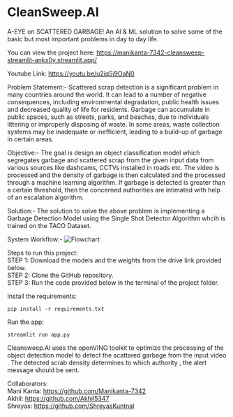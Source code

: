 # CleanSweep.AI
A-EYE on SCATTERED GARBAGE! An AI & ML solution to solve some of the basic but most important problems in day to day life.  

You can view the project here: https://manikanta-7342-cleansweep-streamlit-ankx0y.streamlit.app/

Youtube Link: https://youtu.be/u2iq5j9OaN0

Problem Statement:- Scattered scrap detection is a significant problem in many countries around the world. It can lead to a number of negative consequences, including environmental degradation, public health issues and decreased quality of life for residents.
Garbage can accumulate in public spaces, such as streets, parks, and beaches, due to individuals littering or improperly disposing of waste.
In some areas, waste collection systems may be inadequate or inefficient, leading to a build-up of garbage in certain areas.

Objective:- The goal is design an object classification model which segregates garbage and scattered scrap from the given input data from various sources like dashcams, CCTVs installed in roads etc.
The video is processed and the density of garbage is then calculated and the processed through a machine learning algorithm.
If garbage is detected is greater than a certain threshold, then the concerned authorities are intimated with help of an escalation algorithm.

Solution:- The solution to solve the above problem is implementing a Garbage Detection Model using the Single Shot Detector Algorithm whcih is trained on the TACO Dataset. 

System Workflow:-
![Flowchart](https://user-images.githubusercontent.com/80829447/208266806-8d21746e-7aa9-4147-8169-4d3ae4e526b1.png)

Steps to run this project:  
STEP 1: Download the models and the weights from the drive link provided below.  
STEP 2: Clone the GitHub repository.  
STEP 3: Run the code provided below in the terminal of the project folder.

Install the requirements:
```
pip install -r requirements.txt
```

Run the app:
```
streamlit run app.py
```

Cleansweep.AI uses the openVINO toolkit to optimize the processing of the object detection model to detect the scattared garbage  from the input video . The detected scrab density determines to which authority , the alert message should be sent.


Collaborators:  
Mani Kanta: https://github.com/Manikanta-7342  
Akhil: https://github.com/Akhil5347  
Shreyas: https://github.com/ShreyasKuntnal

